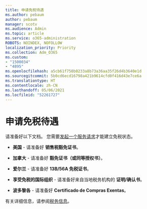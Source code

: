 ```yaml
---
title: 申请免税待遇
ms.author: pebaum
author: pebaum
manager: scotv
ms.audience: Admin
ms.topic: article
ms.service: o365-administration
ROBOTS: NOINDEX, NOFOLLOW
localization_priority: Priority
ms.collection: Adm_O365
ms.custom:
- "1500034"
- "4895"
ms.openlocfilehash: a5cb61f750b0233a8b73a36aa35f26d4b3640e1d
ms.sourcegitcommit: 5b0cd6ecd16798a421b9614cfd0f416d43e7ce6a
ms.translationtype: HT
ms.contentlocale: zh-CN
ms.lasthandoff: 05/06/2021
ms.locfileid: "52261727"
---
```

# <a name="apply-for-tax-exempt-status"></a>申请免税待遇

请准备好以下文档。 您需要[发起一个服务请求](/microsoft-365/admin/contact-support-for-business-products)才能建立免税状态。

- **美国** - 请准备好 **销售税豁免证书**。

- **加拿大** - 请准备好 **豁免证书（或同等授权书）**。

- **爱尔兰** - 请准备好 **13B/56A 免税证书**。

- **享受免税的国际组织** - 请准备好来自当地税务机构的 **证明/确认书**。

- **波多黎各** - 请准备好 **Certificado de Compras Exentas**。

有关详细信息，请参阅[税务信息](https://docs.microsoft.com/microsoft-365/commerce/billing-and-payments/tax-information)。
